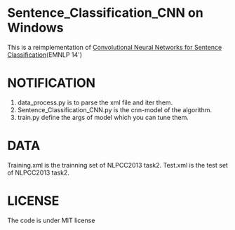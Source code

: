 # Sentence_Classification_CNN on Windows

This is a reimplementation of [Convolutional Neural Networks for Sentence Classification](http://www.aclweb.org/anthology/D14-1181)(EMNLP 14')

# NOTIFICATION

1. data_process.py is to parse the xml file and iter them.
2. Sentence_Classification_CNN.py is the cnn-model of the algorithm.
3. train.py define the args of model which you can tune them.

# DATA

Training.xml is the trainning set of NLPCC2013 task2.
Test.xml is the test set of NLPCC2013 task2.

# LICENSE

The code is under MIT license